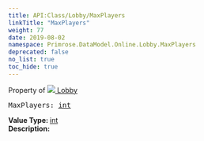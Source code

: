 ```yaml
---
title: API:Class/Lobby/MaxPlayers
linkTitle: "MaxPlayers"
weight: 77
date: 2019-08-02
namespace: Primrose.DataModel.Online.Lobby.MaxPlayers
deprecated: false
no_list: true
toc_hide: true
---
```

Property of <a href="/docs/api-reference/Class/Lobby"><img src="/icons/silk/default.png"/>&nbsp;Lobby</a>
<pre class="method-declaration">
MaxPlayers: <a class="type" href="/docs/api-reference/System/Primitives#int32">int</a></pre>
<b>Value Type: </b>
<a class="type" href="/docs/api-reference/System/Primitives#int32">int</a>
<br/>
<b>Description: </b>